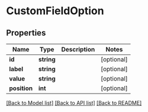 # CustomFieldOption

## Properties

 Name         | Type       | Description | Notes      
--------------|------------|-------------|------------
 **id**       | **string** |             | [optional] 
 **label**    | **string** |             | [optional] 
 **value**    | **string** |             | [optional] 
 **position** | **int**    |             | [optional] 

[[Back to Model list]](../../README.md#documentation-for-models) [[Back to API list]](../../README.md#documentation-for-api-endpoints) [[Back to README]](../../README.md)


